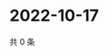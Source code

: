 # 2022-10-17

共 0 条

<!-- BEGIN WEIBO -->
<!-- 最后更新时间 Mon Oct 17 2022 02:07:19 GMT+0800 (China Standard Time) -->

<!-- END WEIBO -->

